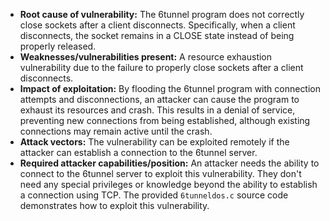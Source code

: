 - **Root cause of vulnerability:** The 6tunnel program does not correctly close sockets after a client disconnects. Specifically, when a client disconnects, the socket remains in a CLOSE state instead of being properly released.
- **Weaknesses/vulnerabilities present:**  A resource exhaustion vulnerability due to the failure to properly close sockets after a client disconnects.
- **Impact of exploitation:** By flooding the 6tunnel program with connection attempts and disconnections, an attacker can cause the program to exhaust its resources and crash. This results in a denial of service, preventing new connections from being established, although existing connections may remain active until the crash.
- **Attack vectors:** The vulnerability can be exploited remotely if the attacker can establish a connection to the 6tunnel server.
- **Required attacker capabilities/position:** An attacker needs the ability to connect to the 6tunnel server to exploit this vulnerability. They don't need any special privileges or knowledge beyond the ability to establish a connection using TCP. The provided `6tunneldos.c` source code demonstrates how to exploit this vulnerability.